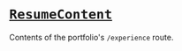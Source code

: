 # [`ResumeContent`](/src/body/main/experience/index.js)

Contents of the portfolio's `/experience` route.